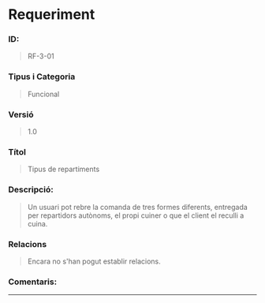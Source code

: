 # **Requeriment**

### **ID:**  
> RF-3-01

### **Tipus i Categoria**  
> Funcional

### **Versió**  
> 1.0

### **Títol**  
> Tipus de repartiments

### **Descripció:**  
> Un usuari pot rebre la comanda de tres formes diferents, entregada per repartidors autònoms, el propi cuiner o que el client el reculli a cuina.

### **Relacions**  
> Encara no s'han pogut establir relacions.

### **Comentaris:**  
---

